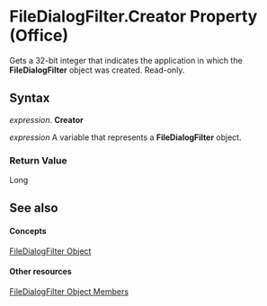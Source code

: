 
# FileDialogFilter.Creator Property (Office)

Gets a 32-bit integer that indicates the application in which the  **FileDialogFilter** object was created. Read-only.


## Syntax

 _expression_. **Creator**

 _expression_ A variable that represents a **FileDialogFilter** object.


### Return Value

Long


## See also


#### Concepts


[FileDialogFilter Object](ff53a25a-0341-e761-01ef-6812ac9d64de.md)
#### Other resources


[FileDialogFilter Object Members](1dc53857-3ef2-37a7-1a89-83a5fe42823a.md)